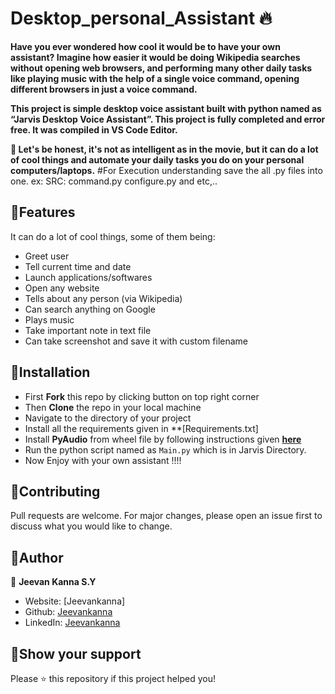 # Desktop_personal_Assistant 🔥


**Have you ever wondered how cool it would be to have your own assistant? Imagine how easier it would be doing Wikipedia searches without opening web browsers, and performing many other daily tasks like playing music with the help of a single voice command, opening different browsers in just a voice command.**

**This project is simple desktop voice assistant built with python named as “Jarvis Desktop Voice Assistant”. This project is fully completed and error free. It was compiled in VS Code Editor.**

**🔸 Let's be honest, it's not as intelligent as in the movie, but it can do a lot of cool things and automate your daily tasks you do on your personal computers/laptops.**
#For Execution understanding save the all .py files into one.
ex:
SRC:
command.py
configure.py
and etc,..

## 📌Features

It can do a lot of cool things, some of them being:

- Greet user
- Tell current time and date
- Launch applications/softwares 
- Open any website
- Tells about any person (via Wikipedia)
- Can search anything on Google 
- Plays music
- Take important note in text file
- Can take screenshot and save it with custom filename

## 📌Installation

- First **Fork** this repo by clicking button on top right corner
- Then **Clone** the repo in your local machine
- Navigate to the directory of your project
- Install all the requirements given in **[Requirements.txt]
- Install **PyAudio** from wheel file by following instructions given **[here](https://stackoverflow.com/questions/52283840/i-cant-install-pyaudio-on-windows-how-to-solve-error-microsoft-visual-c-14)**
- Run the python script named as ```Main.py``` which is in Jarvis Directory.
- Now Enjoy with your own assistant !!!!

## 📌Contributing
Pull requests are welcome. For major changes, please open an issue first to discuss what you would like to change.

## 📌Author

👤 **Jeevan Kanna S.Y**

- Website: [Jeevankanna]
- Github: [Jeevankanna](https://github.com/Jeevankanna)
- LinkedIn: [Jeevankanna](https://www.linkedin.com/in/jeevankanna/)

## 📌Show your support

Please ⭐️ this repository if this project helped you!


